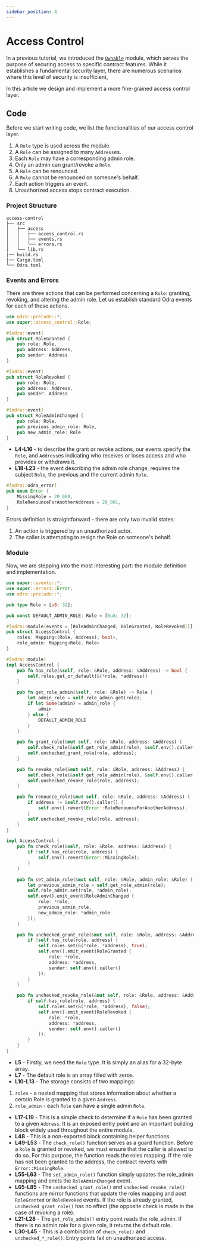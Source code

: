 ```yaml
---
sidebar_position: 4
---
```


# Access Control

In a previous tutorial, we introduced the [`Ownable`](./ownable.md) module, which serves the purpose of securing access to specific contract features. While it establishes a fundamental security layer, there are numerous scenarios where this level of security is insufficient, 

In this article we design and implement a more fine-grained access control layer.

## Code

Before we start writing code, we list the functionalities of our access control layer.

1. A `Role` type is used across the module.
2. A `Role` can be assigned to many `Address`es.
3. Each `Role` may have a corresponding admin role.
4. Only an admin can grant/revoke a `Role`.
5. A `Role` can be renounced.
6. A `Role` cannot be renounced on someone's behalf.
7. Each action triggers an event.
8. Unauthorized access stops contract execution.

### Project Structure

```plaintext
access-control
├── src
│   ├── access
│   │   ├── access_control.rs
│   │   ├── events.rs
│   │   └── errors.rs
│   └── lib.rs
|── build.rs
|── Cargo.toml
└── Odra.toml
```

### Events and Errors

There are three actions that can be performed concerning a `Role`: granting, revoking, and altering the admin role. Let us establish standard Odra events for each of these actions.

```rust title=events.rs showLineNumbers
use odra::prelude::*;
use super::access_control::Role;

#[odra::event]
pub struct RoleGranted {
    pub role: Role,
    pub address: Address,
    pub sender: Address
}

#[odra::event]
pub struct RoleRevoked {
    pub role: Role,
    pub address: Address,
    pub sender: Address
}

#[odra::event]
pub struct RoleAdminChanged {
    pub role: Role,
    pub previous_admin_role: Role,
    pub new_admin_role: Role
}
```
* **L4-L16** - to describe the grant or revoke actions, our events specify the `Role`, and `Address`es indicating who receives or loses access and who provides or withdraws it.
* **L18-L23** - the event describing the admin role change, requires the subject `Role`, the previous and the current admin `Role`.

```rust title=errors.rs
#[odra::odra_error]
pub enum Error {
    MissingRole = 20_000,
    RoleRenounceForAnotherAddress = 20_001,
}
```

Errors definition is straightforward - there are only two invalid states: 
1. An action is triggered by an unauthorized actor.
2. The caller is attempting to resign the Role on someone's behalf.  

### Module

Now, we are stepping into the most interesting part: the module definition and implementation.

```rust title=access_control.rs showLineNumbers
use super::events::*;
use super::errors::Error;
use odra::prelude::*;

pub type Role = [u8; 32];

pub const DEFAULT_ADMIN_ROLE: Role = [0u8; 32];

#[odra::module(events = [RoleAdminChanged, RoleGranted, RoleRevoked])]
pub struct AccessControl {
    roles: Mapping<(Role, Address), bool>,
    role_admin: Mapping<Role, Role>
}

#[odra::module]
impl AccessControl {
    pub fn has_role(&self, role: &Role, address: &Address) -> bool {
        self.roles.get_or_default(&(*role, *address))
    }

    pub fn get_role_admin(&self, role: &Role) -> Role {
        let admin_role = self.role_admin.get(role);
        if let Some(admin) = admin_role {
            admin
        } else {
            DEFAULT_ADMIN_ROLE
        }
    }

    pub fn grant_role(&mut self, role: &Role, address: &Address) {
        self.check_role(&self.get_role_admin(role), &self.env().caller());
        self.unchecked_grant_role(role, address);
    }

    pub fn revoke_role(&mut self, role: &Role, address: &Address) {
        self.check_role(&self.get_role_admin(role), &self.env().caller());
        self.unchecked_revoke_role(role, address);
    }

    pub fn renounce_role(&mut self, role: &Role, address: &Address) {
        if address != &self.env().caller() {
            self.env().revert(Error::RoleRenounceForAnotherAddress);
        }
        self.unchecked_revoke_role(role, address);
    }
}

impl AccessControl {
    pub fn check_role(&self, role: &Role, address: &Address) {
        if !self.has_role(role, address) {
            self.env().revert(Error::MissingRole);
        }
    }

    pub fn set_admin_role(&mut self, role: &Role, admin_role: &Role) {
        let previous_admin_role = self.get_role_admin(role);
        self.role_admin.set(role, *admin_role);
        self.env().emit_event(RoleAdminChanged {
            role: *role,
            previous_admin_role,
            new_admin_role: *admin_role
        });
    }

    pub fn unchecked_grant_role(&mut self, role: &Role, address: &Address) {
        if !self.has_role(role, address) {
            self.roles.set(&(*role, *address), true);
            self.env().emit_event(RoleGranted {
                role: *role,
                address: *address,
                sender: self.env().caller()
            });
        }
    }

    pub fn unchecked_revoke_role(&mut self, role: &Role, address: &Address) {
        if self.has_role(role, address) {
            self.roles.set(&(*role, *address), false);
            self.env().emit_event(RoleRevoked {
                role: *role,
                address: *address,
                sender: self.env().caller()
            });
        }
    }
}
```
* **L5** - Firstly, we need the `Role` type. It is simply an alias for a 32-byte array.
* **L7** - The default role is an array filled with zeros.
* **L10-L13** - The storage consists of two mappings:
1. `roles` - a nested mapping that stores information about whether a certain Role is granted to a given `Address`.
2. `role_admin` - each `Role` can have a single admin `Role`.
* **L17-L19** - This is a simple check to determine if a `Role` has been granted to a given `Address`. It is an exposed entry point and an important building block widely used throughout the entire module.
* **L48** - This is a non-exported block containing helper functions.
* **L49-L53** - The `check_role()` function serves as a guard function. Before a `Role` is granted or revoked, we must ensure that the caller is allowed to do so. For this purpose, the function reads the roles mapping. If the role has not been granted to the address, the contract reverts with `Error::MissingRole`.
* **L55-L63** - The `set_admin_role()` function simply updates the role_admin mapping and emits the `RoleAdminChanged` event.
* **L65-L85** - The `unchecked_grant_role()` and `unchecked_revoke_role()` functions are mirror functions that update the roles mapping and post `RoleGranted` or `RoleRevoked` events. If the role is already granted, `unchecked_grant_role()` has no effect (the opposite check is made in the case of revoking a role).
* **L21-L28** - The `get_role_admin()` entry point reads the role_admin. If there is no admin role for a given role, it returns the default role.
* **L30-L45** - This is a combination of `check_role()` and `unchecked_*_role()`. Entry points fail on unauthorized access.
